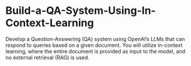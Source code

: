 # Build-a-QA-System-Using-In-Context-Learning
Develop a Question-Answering (QA) system using  OpenAI’s LLMs that can respond to queries based on a given document. You will  utilize in-context learning, where the entire document is provided as input to the  model, and no external retrieval (RAG) is used. 
